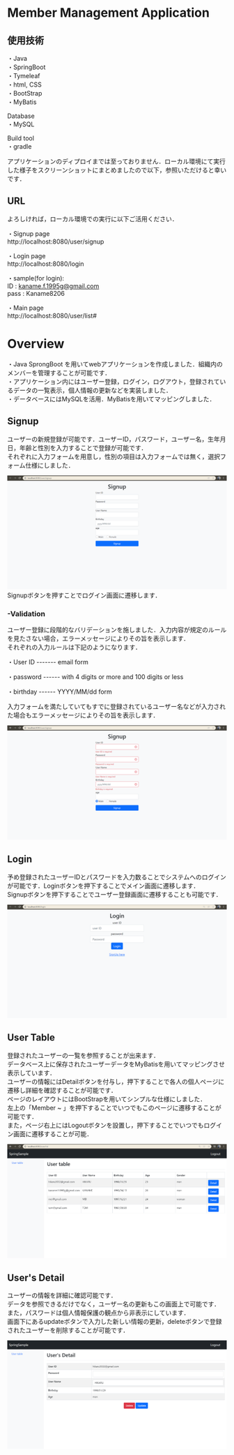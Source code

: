 # Member Management Application

## 使用技術  
・Java  
・SpringBoot  
・Tymeleaf  
・html, CSS  
・BootStrap  
・MyBatis  

Database  
・MySQL  

Build tool  
・gradle  


アプリケーションのディプロイまでは至っておりません．ローカル環境にて実行した様子をスクリーンショットにまとめましたので以下，参照いただけると幸いです．  


## URL  

よろしければ，ローカル環境での実行に以下ご活用ください．  

・Signup page  
http://localhost:8080/user/signup

・Login page  
http://localhost:8080/login  

・sample(for login):  
ID : kaname.f.1995g@gmail.com  
pass : Kaname8206

・Main page  
http://localhost:8080/user/list#




# Overview
・Java SprongBoot を用いてwebアプリケーションを作成しました．組織内のメンバーを管理することが可能です．  
・アプリケーション内にはユーザー登録，ログイン，ログアウト，登録されているデータの一覧表示，個人情報の更新などを実装しました．  
・データベースにはMySQLを活用．MyBatisを用いてマッピングしました．

## Signup
ユーザーの新規登録が可能です．ユーザーID，パスワード，ユーザー名，生年月日，年齢と性別を入力することで登録が可能です．  
それぞれに入力フォームを用意し，性別の項目は入力フォームでは無く，選択フォーム仕様にしました．  

![img.png](img.png)
Signupボタンを押すことでログイン画面に遷移します．  
 

### -Validation
ユーザー登録に段階的なバリデーションを施しました．入力内容が規定のルールを見たさない場合，エラーメッセージによりその旨を表示します．  
それぞれの入力ルールは下記のようになります．  

・User ID ------- email form

・password ------ with 4 digits or more and 100 digits or less

・birthday ------ YYYY/MM/dd form  

 入力フォームを満たしていてもすでに登録されているユーザー名などが入力された場合もエラーメッセージによりその旨を表示します．  

![img_1.png](img_1.png)

## Login
予め登録されたユーザーIDとパスワードを入力数ることでシステムへのログインが可能です．Loginボタンを押下することでメイン画面に遷移します．  
Signupボタンを押下することでユーザー登録画面に遷移することも可能です．  

![img_2.png](img_2.png)


## User Table
登録されたユーザーの一覧を参照することが出来ます．  
データベース上に保存されたユーザーデータをMyBatisを用いてマッピングさせ表示しています．  
ユーザーの情報にはDetailボタンを付与し，押下することで各人の個人ページに遷移し詳細を確認することが可能です．  
ページのレイアウトにはBootStrapを用いてシンプルな仕様にしました．  
左上の「Member ~ 」を押下することでいつでもこのページに遷移することが可能です．  
また，ページ右上にはLogoutボタンを設置し，押下することでいつでもログイン画面に遷移することが可能．  

![img_3.png](img_3.png)  


## User's Detail  
ユーザーの情報を詳細に確認可能です．  
データを参照できるだけでなく，ユーザー名の更新もこの画面上で可能です．  
また，パスワードは個人情報保護の観点から非表示にしています．  
画面下にあるupdateボタンで入力した新しい情報の更新，deleteボタンで登録されたユーザーを削除することが可能です．  

![img_4.png](img_4.png)
